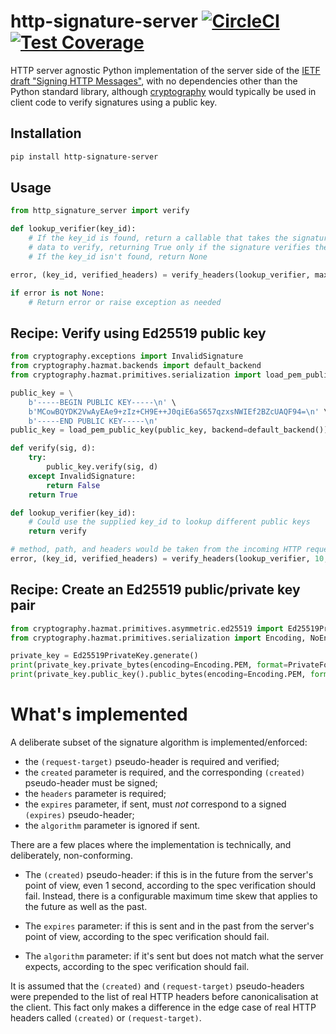 # http-signature-server [![CircleCI](https://circleci.com/gh/michalc/python-http-signature-server.svg?style=shield)](https://circleci.com/gh/michalc/python-http-signature-server) [![Test Coverage](https://api.codeclimate.com/v1/badges/13edfb23364413ec24c3/test_coverage)](https://codeclimate.com/github/michalc/python-http-signature-server/test_coverage)

HTTP server agnostic Python implementation of the server side of the [IETF draft "Signing HTTP Messages"](https://tools.ietf.org/html/draft-ietf-httpbis-message-signatures-00), with no dependencies other than the Python standard library, although [cryptography](https://github.com/pyca/cryptography) would typically be used in client code to verify signatures using a public key.


## Installation

```bash
pip install http-signature-server
```


## Usage

```python
from http_signature_server import verify

def lookup_verifier(key_id):
    # If the key_id is found, return a callable that takes the signature and
    # data to verify, returning True only if the signature verifies the data
    # If the key_id isn't found, return None

error, (key_id, verified_headers) = verify_headers(lookup_verifier, max_skew, method, path, headers)

if error is not None:
    # Return error or raise exception as needed
```


## Recipe: Verify using Ed25519 public key

```python
from cryptography.exceptions import InvalidSignature
from cryptography.hazmat.backends import default_backend
from cryptography.hazmat.primitives.serialization import load_pem_public_key

public_key = \
    b'-----BEGIN PUBLIC KEY-----\n' \
    b'MCowBQYDK2VwAyEAe9+zIz+CH9E++J0qiE6aS657qzxsNWIEf2BZcUAQF94=\n' \
    b'-----END PUBLIC KEY-----\n'
public_key = load_pem_public_key(public_key, backend=default_backend())

def verify(sig, d):
    try:
        public_key.verify(sig, d)
    except InvalidSignature:
        return False
    return True

def lookup_verifier(key_id):
    # Could use the supplied key_id to lookup different public keys
    return verify

# method, path, and headers would be taken from the incoming HTTP request
error, (key_id, verified_headers) = verify_headers(lookup_verifier, 10, method, path, headers)
```


## Recipe: Create an Ed25519 public/private key pair

```python
from cryptography.hazmat.primitives.asymmetric.ed25519 import Ed25519PrivateKey
from cryptography.hazmat.primitives.serialization import Encoding, NoEncryption, PrivateFormat, PublicFormat

private_key = Ed25519PrivateKey.generate()
print(private_key.private_bytes(encoding=Encoding.PEM, format=PrivateFormat.PKCS8, encryption_algorithm=NoEncryption()))
print(private_key.public_key().public_bytes(encoding=Encoding.PEM, format=PublicFormat.SubjectPublicKeyInfo))
```


# What's implemented

A deliberate subset of the signature algorithm is implemented/enforced:

- the `(request-target)` pseudo-header is required and verified;
- the `created` parameter is required, and the corresponding `(created)` pseudo-header must be signed;
- the `headers` parameter is required;
- the `expires` parameter, if sent, must _not_ correspond to a signed `(expires)` pseudo-header;
- the `algorithm` parameter is ignored if sent.

There are a few places where the implementation is technically, and deliberately, non-conforming.

- The `(created)` pseudo-header: if this is in the future from the server's point of view, even 1 second, according to the spec verification should fail. Instead, there is a configurable maximum time skew that applies to the future as well as the past.

- The `expires` parameter: if this is sent and in the past from the server's point of view, according to the spec verification should fail.

- The `algorithm` parameter: if it's sent but does not match what the server expects, according to the spec verification should fail.

It is assumed that the `(created)` and `(request-target)` pseudo-headers were prepended to the list of real HTTP headers before canonicalisation at the client. This fact only makes a difference in the edge case of real HTTP headers called `(created)` or `(request-target)`.
